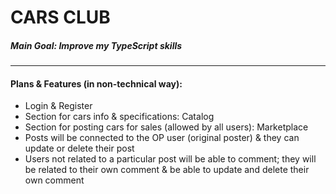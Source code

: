 # CARS CLUB

##### Main Goal: Improve my **TypeScript** skills

---

#### Plans & Features (in non-technical way):

- Login & Register
- Section for cars info & specifications: Catalog
- Section for posting cars for sales (allowed by all users): Marketplace
- Posts will be connected to the OP user (original poster) & they can update or delete their post
- Users not related to a particular post will be able to comment; they will be related to their own comment & be able to update and delete their own comment

